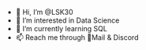- 👋 Hi, I’m @LSK30
- 👀 I’m interested in Data Science 
- 🌱 I’m currently learning SQL
- 📫 Reach me through 📧Mail &  Discord 

<!---
LSK30/LSK30 is a ✨ special ✨ repository because its `README.md` (this file) appears on your GitHub profile.
You can click the Preview link to take a look at your changes.
--->
